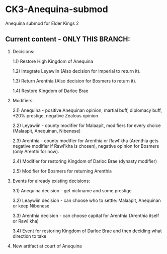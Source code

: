 # CK3-Anequina-submod
Anequina submod for Elder Kings 2

## Current content - ONLY THIS BRANCH:

1) Decisions:

	1.1) Restore High Kingdom of Anequina

	1.2) Integrate Leyawiin	(Also decision for Imperial to return it).

	1.3) Return Arenthia (Also decision for Bosmers to return it).
	
	1.4) Restore Kingdom of Darloc Brae

2) Modifiers:

	2.1) Anequina - positive Anequinan opinion, martial buff, diplomacy buff, +20% prestige, negative Zealous opinion
	
	2.2) Leyawiin - county modifier for Malaapit, modifiers for every choice (Malaapit, Anequinan, Nibenese)
	
	2.3) Arenthia - county modifier for Arenthia or Rawl'kha (Arenthia gets negative modifier if Rawl'kha is chosen), negative opinion for Bosmers (only Arenthi for now).
	
	2.4) Modifier for restoring Kingdom of Darloc Brae (dynasty modifier)
	
	2.5) Modifier for Bosmers for returning Arenthia

3) Events for already existing decisions:

	3.1) Anequina decision - get nickname and some prestige
	
	3.2) Leaywiin decision - can choose who to settle: Malaapit, Anequinan or keep Nibenese
	
	3.3) Arenthia decision - can choose capital for Arenthia (Arenthia itself or Rawl'kha)
	
	3.4) Event for restoring Kingdom of Darloc Brae and then deciding what direction to take
	
4) New artifact at court of Anequina
